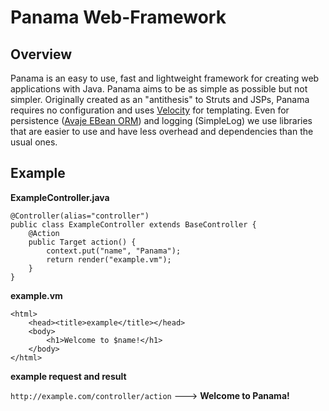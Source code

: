 # Panama Web-Framework

## Overview ##

Panama is an easy to use, fast and lightweight framework for creating web applications with Java. Panama aims to be as simple as possible but not simpler. Originally created as an "antithesis" to Struts and JSPs, Panama requires no configuration and uses [Velocity](http://velocity.apache.org) for templating. Even for persistence ([Avaje EBean ORM](http://www.avaje.org)) and logging (SimpleLog) we use libraries that are easier to use and have less overhead and dependencies than the usual ones.

## Example ##

**ExampleController.java**
```
@Controller(alias="controller")
public class ExampleController extends BaseController {
    @Action
    public Target action() {
        context.put("name", "Panama");
        return render("example.vm");
    }
}
```

**example.vm**
```
<html>
    <head><title>example</title></head>
    <body>
        <h1>Welcome to $name!</h1>
    </body>
</html>
```

**example request and result**

`http://example.com/controller/action` ---> **Welcome to Panama!**
